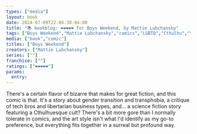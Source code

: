 ```yaml
---
types: ["media"]
layout: book
date: 2024-07-09T22:04:30-04:00
title: "📚 bookblog: ❤️❤️❤️❤️❤️ for Boys Weekend, by Mattie Lubchansky"
tags: ["Boys Weekend","Mattie Lubchansky","comics","LGBTQ","Cthulhu","transphobia"]
media: ["book","comic"]
titles: ["Boys Weekend"]
creators: ["Mattie Lubchansky"]
series: [""]
franchise: [""]
ratings: ["❤️❤️❤️❤️❤️"]
params:
  entry:
---
```


There's a certain flavor of bizarre that makes for great fiction, and this comic is that. It's a story about gender transition and transphobia, a critique of tech bros and libertarian business types, and... a science fiction story featuring a Cthulhuesque cult? There's a bit more gore than I normally tolerate in comics, and the art style isn't what I'd identify as my go-to preference, but everything fits together in a surreal but profound way.
